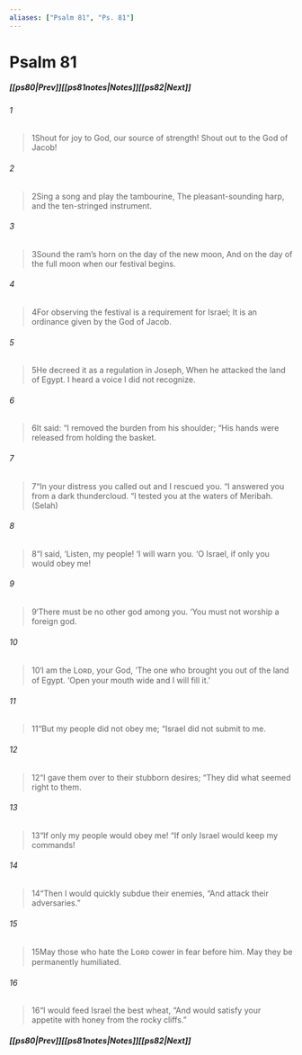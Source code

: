 ```yaml
---
aliases: ["Psalm 81", "Ps. 81"]
---
```

# Psalm 81
##### <span class=arrow-left></span>[[ps80|Prev]]<span class=navigation-separator></span>[[ps81notes|Notes]]<span class=navigation-separator></span>[[ps82|Next]]<span class=arrow-right></span>
###### 1
><span class=verse-first-poetry>1</span>Shout for joy to God, our source of strength!
>Shout out to the God of Jacob!
###### 2
><span class=verse-body-poetry>2</span>Sing a song and play the tambourine,
>The pleasant-sounding harp, and the ten-stringed instrument.
###### 3
><span class=verse-body-poetry>3</span>Sound the ram’s horn on the day of the new moon,
>And on the day of the full moon when our festival begins.
###### 4
><span class=verse-body-poetry>4</span>For observing the festival is a requirement for Israel;
>It is an ordinance given by the God of Jacob.
###### 5
><span class=verse-body-poetry>5</span>He decreed it as a regulation in Joseph,
>When he attacked the land of Egypt.
>I heard a voice I did not recognize.
<div class=paragraph-break></div>

###### 6
><span class=verse-first-poetry>6</span>It said: “I removed the burden from his shoulder;
><span class=poetry-quote-double>“</span>His hands were released from holding the basket.
###### 7
><span class=verse-body-poetry>7</span><span class=poetry-quote-double>“</span>In your distress you called out and I rescued you.
><span class=poetry-quote-double>“</span>I answered you from a dark thundercloud.
><span class=poetry-quote-double>“</span>I tested you at the waters of Meribah. (Selah)
###### 8
><span class=verse-body-poetry>8</span><span class=poetry-quote-double>“</span>I said, ‘Listen, my people!
><span class=poetry-quote-single>‘</span>I will warn you.
><span class=poetry-quote-single>‘</span>O Israel, if only you would obey me!
###### 9
><span class=verse-body-poetry>9</span><span class=poetry-quote-single>‘</span>There must be no other god among you.
><span class=poetry-quote-single>‘</span>You must not worship a foreign god.
###### 10
><span class=verse-body-poetry>10</span><span class=poetry-quote-single>‘</span>I am the Lᴏʀᴅ, your God,
><span class=poetry-quote-single>‘</span>The one who brought you out of the land of Egypt.
><span class=poetry-quote-single>‘</span>Open your mouth wide and I will fill it.’
<div class=paragraph-break></div>

###### 11
><span class=verse-first-poetry>11</span><span class=poetry-quote-double>“</span>But my people did not obey me;
><span class=poetry-quote-double>“</span>Israel did not submit to me.
###### 12
><span class=verse-body-poetry>12</span><span class=poetry-quote-double>“</span>I gave them over to their stubborn desires;
><span class=poetry-quote-double>“</span>They did what seemed right to them.
###### 13
><span class=verse-body-poetry>13</span><span class=poetry-quote-double>“</span>If only my people would obey me!
><span class=poetry-quote-double>“</span>If only Israel would keep my commands!
###### 14
><span class=verse-body-poetry>14</span><span class=poetry-quote-double>“</span>Then I would quickly subdue their enemies,
><span class=poetry-quote-double>“</span>And attack their adversaries.”
###### 15
><span class=verse-body-poetry>15</span>May those who hate the Lᴏʀᴅ cower in fear before him.
>May they be permanently humiliated.
###### 16
><span class=verse-body-poetry>16</span><span class=poetry-quote-double>“</span>I would feed Israel the best wheat,
><span class=poetry-quote-double>“</span>And would satisfy your appetite with honey from the rocky cliffs.”
##### <span class=arrow-left></span>[[ps80|Prev]]<span class=navigation-separator></span>[[ps81notes|Notes]]<span class=navigation-separator></span>[[ps82|Next]]<span class=arrow-right></span>